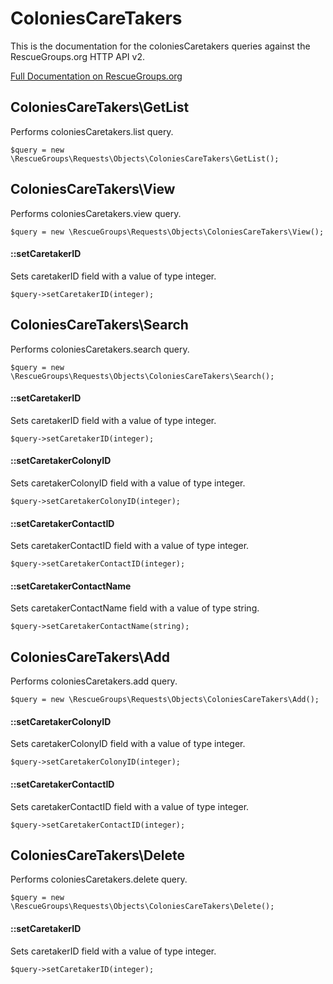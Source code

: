# ColoniesCareTakers

This is the documentation for the coloniesCaretakers queries against the RescueGroups.org HTTP API v2.

[Full Documentation on RescueGroups.org](https://userguide.rescuegroups.org/display/APIDG/Object+definitions#Objectdefinitions-coloniesCaretakers)

## ColoniesCareTakers\GetList

Performs coloniesCaretakers.list query.

    $query = new \RescueGroups\Requests\Objects\ColoniesCareTakers\GetList();



## ColoniesCareTakers\View

Performs coloniesCaretakers.view query.

    $query = new \RescueGroups\Requests\Objects\ColoniesCareTakers\View();

#### ::setCaretakerID

Sets caretakerID field with a value of type integer.

    $query->setCaretakerID(integer);



## ColoniesCareTakers\Search

Performs coloniesCaretakers.search query.

    $query = new \RescueGroups\Requests\Objects\ColoniesCareTakers\Search();

#### ::setCaretakerID

Sets caretakerID field with a value of type integer.

    $query->setCaretakerID(integer);

#### ::setCaretakerColonyID

Sets caretakerColonyID field with a value of type integer.

    $query->setCaretakerColonyID(integer);

#### ::setCaretakerContactID

Sets caretakerContactID field with a value of type integer.

    $query->setCaretakerContactID(integer);

#### ::setCaretakerContactName

Sets caretakerContactName field with a value of type string.

    $query->setCaretakerContactName(string);



## ColoniesCareTakers\Add

Performs coloniesCaretakers.add query.

    $query = new \RescueGroups\Requests\Objects\ColoniesCareTakers\Add();

#### ::setCaretakerColonyID

Sets caretakerColonyID field with a value of type integer.

    $query->setCaretakerColonyID(integer);

#### ::setCaretakerContactID

Sets caretakerContactID field with a value of type integer.

    $query->setCaretakerContactID(integer);



## ColoniesCareTakers\Delete

Performs coloniesCaretakers.delete query.

    $query = new \RescueGroups\Requests\Objects\ColoniesCareTakers\Delete();

#### ::setCaretakerID

Sets caretakerID field with a value of type integer.

    $query->setCaretakerID(integer);





